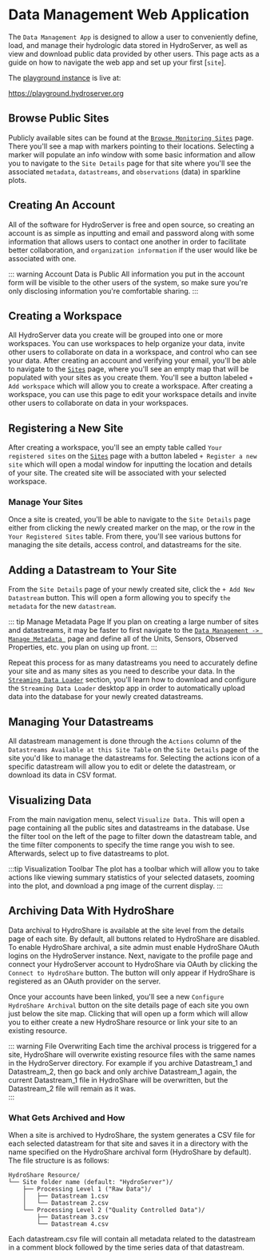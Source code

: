 # Data Management Web Application

The `Data Management App` is designed to allow a user to conveniently define, load, and manage their hydrologic data stored in HydroServer, as well as view and download public data provided by other users. This page acts as a guide on how to navigate the web app and set up your first [`site`].

The [playground instance](/guide/getting-started.md#explore-our-playground-instance) is live at:

https://playground.hydroserver.org

## Browse Public Sites

Publicly available sites can be found at the [`Browse Monitoring Sites`](https://playground.hydroserver.org/browse) page. There you'll see a map with markers pointing to their locations. Selecting a marker will populate an info window with some basic information and allow you to navigate to the `Site Details` page for that site where you'll see the associated `metadata`, `datastreams`, and `observations` (data) in sparkline plots.

## Creating An Account

All of the software for HydroServer is free and open source, so creating an account is as simple as inputting and email and password along with some information that allows users to contact one another in order to facilitate better collaboration, and `organization information` if the user would like be associated with one.

::: warning Account Data is Public
All information you put in the account form will be visible to the other users of the system, so make sure you're only disclosing information you're comfortable sharing.
:::

## Creating a Workspace

All HydroServer data you create will be grouped into one or more workspaces. You can use workspaces to help organize your data, invite other users to collaborate on data in a workspace, and control who can see your data. After creating an account and verifying your email, you'll be able to navigate to the [`Sites`](https://playground.hydroserver.org/sites) page, where you'll see an empty map that will be populated with your sites as you create them. You'll see a button labeled `+ Add workspace` which will allow you to create a workspace. After creating a workspace, you can use this page to edit your workspace details and invite other users to collaborate on data in your workspaces.

## Registering a New Site

After creating a workspace, you'll see an empty table called `Your registered sites` on the [`Sites`](https://playground.hydroserver.org/sites) page with a button labeled `+ Register a new site` which will open a modal window for inputting the location and details of your site. The created site will be associated with your selected workspace.

### Manage Your Sites

Once a site is created, you'll be able to navigate to the `Site Details` page either from clicking the newly created marker on the map, or the row in the `Your Registered Sites` table. From there, you'll see various buttons for managing the site details, access control, and datastreams for the site.

## Adding a Datastream to Your Site

From the `Site Details` page of your newly created site, click the `+ Add New Datastream` button. This will open a form allowing you to specify `the metadata` for the new `datastream`.

::: tip Manage Metadata Page
If you plan on creating a large number of sites and datastreams, it may be faster to first navigate to the [`Data Management -> Manage Metadata `](https://playground.hydroserver.org/metadata) page and define all of the Units, Sensors, Observed Properties, etc. you plan on using up front.
:::

Repeat this process for as many datastreams you need to accurately define your site and as many sites as you need to describe your data. In the [`Streaming Data Loader`](/orchestration/streaming-data-loader.md) section, you'll learn how to download and configure the `Streaming Data Loader` desktop app in order to automatically upload data into the database for your newly created datastreams.

## Managing Your Datastreams

All datastream management is done through the `Actions` column of the `Datastreams Available at this Site Table` on the `Site Details` page of the site you'd like to manage the datastreams for.
Selecting the actions icon of a specific datastream will allow you to edit or delete the datastream, or download its data in CSV format.

## Visualizing Data

From the main navigation menu, select `Visualize Data.` This will open a page containing all the public sites and datastreams in the database. Use the filter tool on the left of the page to filter down the datastream table, and the time filter components to specify the time range you wish to see. Afterwards, select up to five datastreams to plot.

:::tip Visualization Toolbar
The plot has a toolbar which will allow you to take actions like viewing summary statistics of your selected datasets, zooming into the plot, and download a png image of the current display.
:::

## Archiving Data With HydroShare

Data archival to HydroShare is available at the site level from the details page of each site. By default, all buttons related to HydroShare are disabled. To enable HydroShare archival, a site admin must enable HydroShare OAuth logins on the HydroServer instance. Next, navigate to the profile page and connect your HydroServer account to HydroShare via OAuth by clicking the `Connect to HydroShare` button. The button will only appear if HydroShare is registered as an OAuth provider on the server.

Once your accounts have been linked, you'll see a new `Configure HydroShare Archival` button on the site details page of each site you own just below the site map. Clicking that will open up a form which will allow you to either create a new HydroShare resource or link your site to an existing resource.

::: warning File Overwriting
Each time the archival process is triggered for a site, HydroShare will overwrite existing resource files with the same names in the HydroServer directory. For example if you archive Datastream_1 and Datastream_2, then go back and only archive Datastream_1 again, the current Datastream_1 file in HydroShare will be overwritten, but the Datastream_2 file will remain as it was.  
:::

### What Gets Archived and How

When a site is archived to HydroShare, the system generates a CSV file for each selected datastream for that site and saves it in a directory with the name specified on the HydroShare archival form (HydroShare by default). The file structure is as follows:

```plaintext
HydroShare Resource/
└── Site folder name (default: "HydroServer")/
    ├── Processing Level 1 ("Raw Data")/
    │   ├── Datastream 1.csv
    │   └── Datastream 2.csv
    └── Processing Level 2 ("Quality Controlled Data")/
        ├── Datastream 3.csv
        └── Datastream 4.csv
```

Each datastream.csv file will contain all metadata related to the datastream in a comment block followed by the time series data of that datastream.
